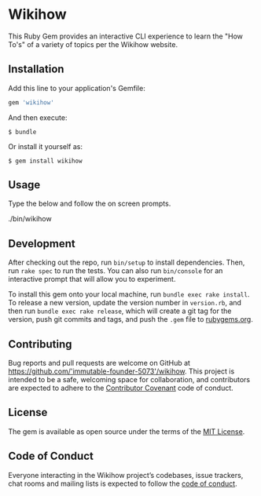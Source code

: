 # Wikihow

This Ruby Gem provides an interactive CLI experience to learn the "How To's" of a variety of topics per the Wikihow website.

## Installation

Add this line to your application's Gemfile:

```ruby
gem 'wikihow'
```

And then execute:

    $ bundle

Or install it yourself as:

    $ gem install wikihow

## Usage

Type the below and follow the on screen prompts.

./bin/wikihow

## Development

After checking out the repo, run `bin/setup` to install dependencies. Then, run `rake spec` to run the tests. You can also run `bin/console` for an interactive prompt that will allow you to experiment.

To install this gem onto your local machine, run `bundle exec rake install`. To release a new version, update the version number in `version.rb`, and then run `bundle exec rake release`, which will create a git tag for the version, push git commits and tags, and push the `.gem` file to [rubygems.org](https://rubygems.org).

## Contributing

Bug reports and pull requests are welcome on GitHub at https://github.com/'immutable-founder-5073'/wikihow. This project is intended to be a safe, welcoming space for collaboration, and contributors are expected to adhere to the [Contributor Covenant](http://contributor-covenant.org) code of conduct.

## License

The gem is available as open source under the terms of the [MIT License](https://opensource.org/licenses/MIT).

## Code of Conduct

Everyone interacting in the Wikihow project’s codebases, issue trackers, chat rooms and mailing lists is expected to follow the [code of conduct](https://github.com/'immutable-founder-5073'/wikihow/blob/master/CODE_OF_CONDUCT.md).
